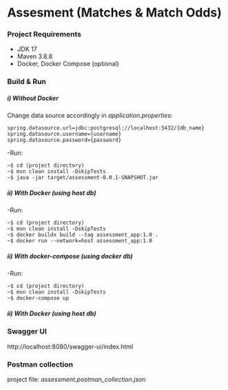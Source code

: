 # Assesment (Matches & Match Odds)
### Project Requirements
- JDK 17
- Maven 3.8.8
- Docker, Docker Compose (optional)


### Build & Run
##### i) Without Docker
Change data source accordingly in *application.properties*:

	spring.datasource.url=jdbc:postgresql://localhost:5432/{db_name} 
	spring.datasource.username={username}  
	spring.datasource.password={password}

-Run:

	~$ cd (project directory)
	~$ mvn clean install -DskipTests
	~$ java -jar target/assessment-0.0.1-SNAPSHOT.jar

##### ii) With Docker (using host db)

-Run:

	~$ cd (project directory)
	~$ mvn clean install -DskipTests
	~$ docker buildx build --tag assessment_app:1.0 .
    ~$ docker run --network=host assessment_app:1.0 

##### ii) With docker-compose (using docker db)

-Run:

	~$ cd (project directory)
	~$ mvn clean install -DskipTests
	~$ docker-compose up  

##### ii) With Docker (using host db)

### Swagger UI
http://localhost:8080/swagger-ui/index.html

### Postman collection
project file: *assessment.postman_collection.json*

